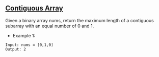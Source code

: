 ## [Contiguous Array](https://leetcode.com/problems/contiguous-array/description/)

Given a binary array nums, return the maximum length of a contiguous subarray with an equal number of 0 and 1.

- Example 1:
```
Input: nums = [0,1,0]
Output: 2
```
